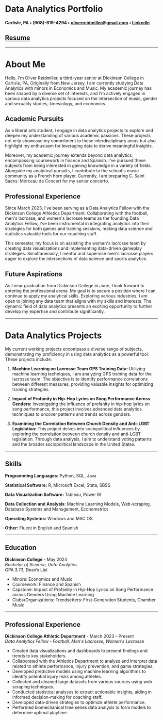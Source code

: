 # Data Analytics Portfolio
#### Carlisle, PA • (908)-619-4294 • oliverreidmiller@gmail.com • [LinkedIn](https://www.linkedin.com/in/oliver-reidmiller-288359291/)
[Resume](assets/Resume.md.pdf)  
---
---


# About Me

Hello, I'm Oliver Reidmiller, a third-year senior at Dickinson College in Carlisle, PA. Originally from New Jersey, I am currently studying Data Analytics with minors in Economics and Music. My academic journey has been shaped by a diverse set of interests, and I'm actively engaged in various data analytics projects focused on the intersection of music, gender and sexuality studies, kinesiology, and economics.

## Academic Pursuits

As a liberal arts student, I engage in data analytics projects to explore and deepen my understanding of various academic passions. These projects not only showcase my commitment to these interdisciplinary areas but also highlight my enthusiasm for leveraging data to derive meaningful insights.

Moreover, my academic journey extends beyond data analytics, encompassing coursework in finance and Spanish. I've pursued these subjects from being interested in gaining knowledge in a variety of fields. Alongside my analytical pursuits, I contribute to the school's music community as a French horn player. Currently, I am preparing C. Saint Saëns: Morceau de Concert for my senior concerto.

## Professional Experience

Since March 2023, I've been serving as a Data Analytics Fellow with the Dickinson College Athletics Department. Collaborating with the football, men's lacrosse, and women's lacrosse teams as the founding Data Analytics Fellow, I've been instrumental in integrating analytics into their strategies for both games and training sessions, making data science and statistics valuable tools for our coaching staff.

This semester, my focus is on assisting the women's lacrosse team by creating data visualizations and implementing data-driven gameplay strategies. Simultaneously, I mentor and supervise men's lacrosse players eager to explore the intersections of data science and sports analytics.

## Future Aspirations

As I near graduation from Dickinson College in June, I look forward to entering the professional arena. My goal is to secure a position where I can continue to apply my analytical skills. Exploring various industries, I am open to joining any data team that aligns with my skills and interests. The dynamic field of data analytics presents an exciting opportunity to further develop my expertise and contribute significantly.


---


# Data Analytics Projects

My current working projects encompass a diverse range of subjects, demonstrating my proficiency in using data analytics as a powerful tool. These projects include:

1. **Machine Learning on Lacrosse Team GPS Training Data:** Utilizing machine learning techniques, I am analyzing GPS training data for the lacrosse team. The objective is to identify performance correlations between different measures, providing valuable insights for optimizing training strategies.

2. **Impact of Profanity in Hip-Hop Lyrics on Song Performance Across Genders:** Investigating the influence of profanity in hip-hop lyrics on song performance, this project involves advanced data analytics techniques to uncover patterns and trends across genders.

3. **Examining the Correlation Between Church Density and Anti-LGBT Legislation:** This project delves into sociopolitical influences by exploring the correlation between church density and anti-LGBT legislation. Through data analysis, I aim to understand voting patterns and the broader sociopolitical landscape in the United States.


---

## Skills  

**Programming Languages:**  Python, SQL, Java

**Statistical Software:** R, Microsoft Excel, Stata, SBSS

**Data Visualization Software:** Tableau, Power BI

**Data Collection and Analysis:** Machine Learning Models, Web-scraping, Database Systems and Management, Econometrics

**Operating Systems:** Windows and MAC OS

**Other:** Fluent in English and Spanish  

---

## Education

**Dickinson College** - May 2024  
*Bachelor of Science, Data Analytics*  
GPA 3.73, Dean’s List  
- Minors: Economics and Music  
- Coursework: Finance and Spanish 
- Capstone: Impact of Profanity in Hip-Hop Lyrics on Song Performance across Genders Using Machine Learning  
- Clubs/Organizations: Trendsetters: First-Generation Students, Chamber Music

---

## Professional Experience

**Dickinson College Athletic Department** - March 2023 – Present  
*Data Analytics Fellow - Football, Men's Lacrosse, Women's Lacrosse*  
- Created data visualizations and dashboards to present findings and trends to key stakeholders. 
- Collaborated with the Athletics Department to analyze and interpret data related to athlete performance, injury prevention, and game strategies. 
- Developed predictive models using machine learning algorithms to identify potential injury risks among athletes. 
- Collected and cleaned large datasets from various sources using web scraping techniques.
- Conducted statistical analyses to extract actionable insights, aiding in informed decision-making for coaching staff. 
- Developed data-driven strategies to optimize athlete performance. 
- Performed biomechanical time series data analysis to form models to determine optimal playtime.
